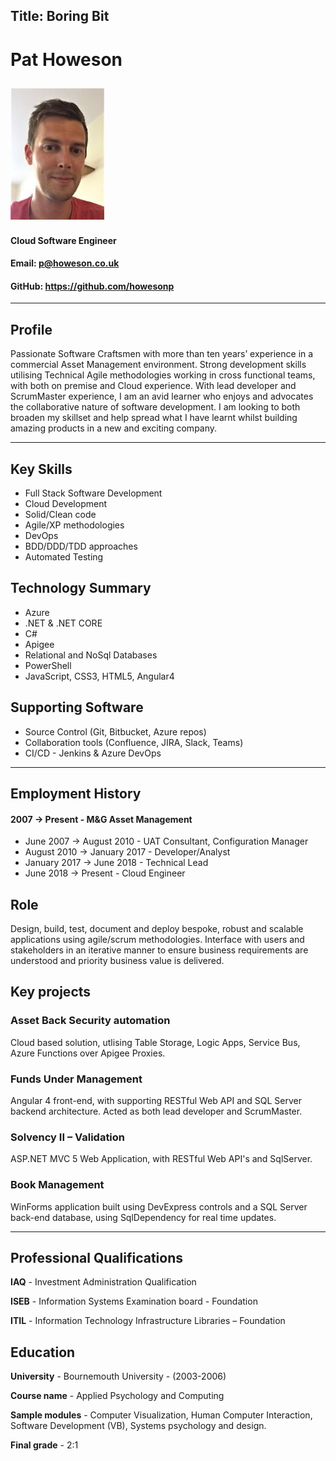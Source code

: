 Title: Boring Bit
---

# Pat Howeson


## ![alt text](./assets/images/me-medium.jpg  "Pat Howeson")


#### Cloud Software Engineer
#### Email: p@howeson.co.uk
#### GitHub: https://github.com/howesonp

---

## Profile

Passionate Software Craftsmen with more than ten years’ experience in a commercial Asset Management environment. Strong development skills utilising Technical Agile methodologies working in cross functional teams, with both on premise and Cloud experience. With lead developer and ScrumMaster experience, I am an avid learner who enjoys and advocates the collaborative nature of software development. I am looking to both broaden my skillset and help spread what I have learnt whilst building amazing products in a new and exciting company.

---

## Key Skills 
 
-	Full Stack Software Development
-   Cloud Development
-   Solid/Clean code
-	Agile/XP methodologies 
-	DevOps
-   BDD/DDD/TDD approaches
-	Automated Testing

## Technology Summary
 
-   Azure
-	.NET & .NET CORE	
-	C#
-   Apigee		
-	Relational and NoSql Databases  
-	PowerShell
-	JavaScript, CSS3, HTML5, Angular4

## Supporting Software 

-   Source Control (Git, Bitbucket, Azure repos)
-   Collaboration tools (Confluence, JIRA, Slack, Teams)		
-	CI/CD - Jenkins & Azure DevOps 

---

## Employment History


#### 2007 		    -> Present		- M&G Asset Management  


- June 2007   	-> August 2010 		- UAT Consultant, Configuration Manager
- August 2010  	-> January 2017		- Developer/Analyst 
- January 2017	-> June 2018		- Technical Lead
- June 2018     -> Present          - Cloud Engineer

## Role

Design, build, test, document and deploy bespoke, robust and scalable applications using agile/scrum methodologies. Interface with users and stakeholders in an iterative manner to ensure business requirements are understood and priority business value is delivered. 

## Key projects

### Asset Back Security automation


Cloud based solution, utlising Table Storage, Logic Apps, Service Bus, Azure Functions over Apigee Proxies.

### Funds Under Management 	   


Angular 4 front-end, with supporting RESTful Web API and SQL Server backend architecture.  Acted as both lead developer and ScrumMaster.

### Solvency II – Validation


ASP.NET MVC 5 Web Application, with RESTful Web API's and SqlServer.

### Book Management 	  


WinForms application built using DevExpress controls and a SQL Server back-end database, using SqlDependency for real time updates. 

---

## Professional Qualifications

**IAQ** 				    -  Investment Administration Qualification 

**ISEB** 					-  Information Systems Examination board - Foundation

**ITIL** 					-  Information Technology Infrastructure Libraries – Foundation


## Education


**University**			        -  Bournemouth University - (2003-2006)

**Course name** 				-  Applied Psychology and Computing 

**Sample modules**	            -  Computer Visualization, Human Computer Interaction, Software         Development (VB), Systems psychology and design.

**Final grade**				    -  2:1
